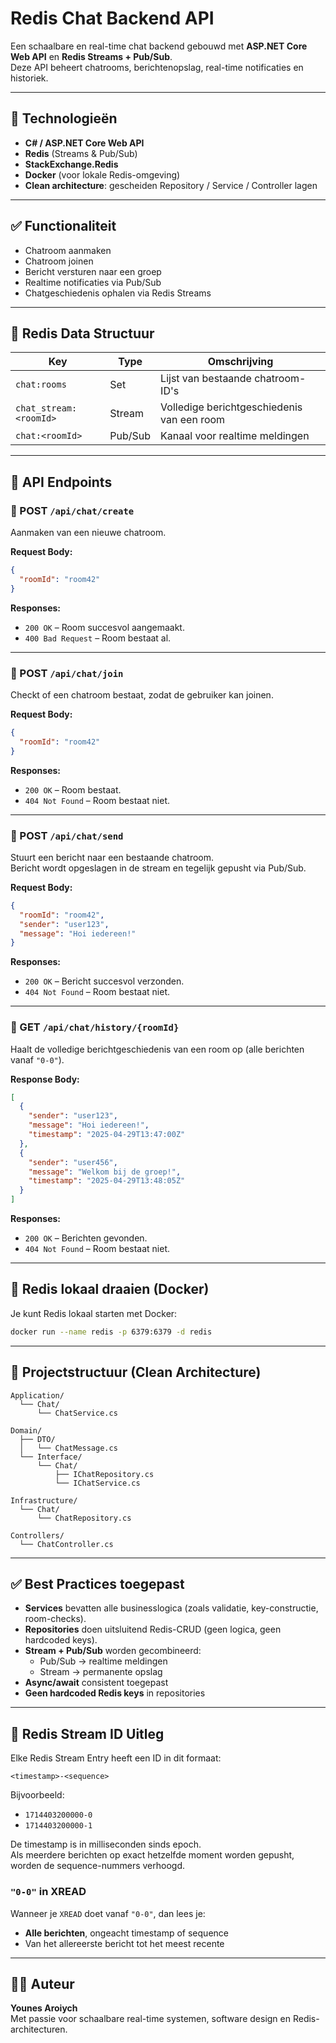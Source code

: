 # Redis Chat Backend API

Een schaalbare en real-time chat backend gebouwd met **ASP.NET Core Web API** en **Redis Streams + Pub/Sub**.  
Deze API beheert chatrooms, berichtenopslag, real-time notificaties en historiek.

---

## 🚀 Technologieën

- **C# / ASP.NET Core Web API**
- **Redis** (Streams & Pub/Sub)
- **StackExchange.Redis**
- **Docker** (voor lokale Redis-omgeving)
- **Clean architecture**: gescheiden Repository / Service / Controller lagen

---

## ✅ Functionaliteit

- Chatroom aanmaken
- Chatroom joinen
- Bericht versturen naar een groep
- Realtime notificaties via Pub/Sub
- Chatgeschiedenis ophalen via Redis Streams

---

## 🧠 Redis Data Structuur

| Key                      | Type     | Omschrijving                               |
|--------------------------|----------|--------------------------------------------|
| `chat:rooms`             | Set      | Lijst van bestaande chatroom-ID's          |
| `chat_stream:<roomId>`   | Stream   | Volledige berichtgeschiedenis van een room |
| `chat:<roomId>`          | Pub/Sub  | Kanaal voor realtime meldingen             |

---

## 📡 API Endpoints

### 🔹 POST `/api/chat/create`

Aanmaken van een nieuwe chatroom.

**Request Body:**
```json
{
  "roomId": "room42"
}
```

**Responses:**
- `200 OK` – Room succesvol aangemaakt.
- `400 Bad Request` – Room bestaat al.

---

### 🔹 POST `/api/chat/join`

Checkt of een chatroom bestaat, zodat de gebruiker kan joinen.

**Request Body:**
```json
{
  "roomId": "room42"
}
```

**Responses:**
- `200 OK` – Room bestaat.
- `404 Not Found` – Room bestaat niet.

---

### 🔹 POST `/api/chat/send`

Stuurt een bericht naar een bestaande chatroom.  
Bericht wordt opgeslagen in de stream en tegelijk gepusht via Pub/Sub.

**Request Body:**
```json
{
  "roomId": "room42",
  "sender": "user123",
  "message": "Hoi iedereen!"
}
```

**Responses:**
- `200 OK` – Bericht succesvol verzonden.
- `404 Not Found` – Room bestaat niet.

---

### 🔹 GET `/api/chat/history/{roomId}`

Haalt de volledige berichtgeschiedenis van een room op (alle berichten vanaf `"0-0"`).

**Response Body:**
```json
[
  {
    "sender": "user123",
    "message": "Hoi iedereen!",
    "timestamp": "2025-04-29T13:47:00Z"
  },
  {
    "sender": "user456",
    "message": "Welkom bij de groep!",
    "timestamp": "2025-04-29T13:48:05Z"
  }
]
```

**Responses:**
- `200 OK` – Berichten gevonden.
- `404 Not Found` – Room bestaat niet.

---

## 🐳 Redis lokaal draaien (Docker)

Je kunt Redis lokaal starten met Docker:

```bash
docker run --name redis -p 6379:6379 -d redis
```

---

## 📁 Projectstructuur (Clean Architecture)

```
Application/
  └── Chat/
      └── ChatService.cs

Domain/
  ├── DTO/
  │   └── ChatMessage.cs
  └── Interface/
      └── Chat/
          ├── IChatRepository.cs
          └── IChatService.cs

Infrastructure/
  └── Chat/
      └── ChatRepository.cs

Controllers/
  └── ChatController.cs
```

---

## ✅ Best Practices toegepast

- **Services** bevatten alle businesslogica (zoals validatie, key-constructie, room-checks).
- **Repositories** doen uitsluitend Redis-CRUD (geen logica, geen hardcoded keys).
- **Stream + Pub/Sub** worden gecombineerd:
  - Pub/Sub → realtime meldingen
  - Stream → permanente opslag
- **Async/await** consistent toegepast
- **Geen hardcoded Redis keys** in repositories

---

## 🧠 Redis Stream ID Uitleg

Elke Redis Stream Entry heeft een ID in dit formaat:

```
<timestamp>-<sequence>
```

Bijvoorbeeld:

- `1714403200000-0`
- `1714403200000-1`

De timestamp is in milliseconden sinds epoch.  
Als meerdere berichten op exact hetzelfde moment worden gepusht, worden de sequence-nummers verhoogd.

### `"0-0"` in XREAD

Wanneer je `XREAD` doet vanaf `"0-0"`, dan lees je:

- **Alle berichten**, ongeacht timestamp of sequence
- Van het allereerste bericht tot het meest recente

---

## 👨‍💻 Auteur

**Younes Aroiych**  
Met passie voor schaalbare real-time systemen, software design en Redis-architecturen.
